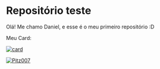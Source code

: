 # Repositório teste

Olá! Me chamo Daniel, e esse é o meu primeiro repositório :D

Meu Card:

[![card](https://github-readme-stats.vercel.app/api?username=Pitz007&theme=default)](https://github.com/anuraghazra/github-readme-stats)

[![Pitz007](https://github-readme-stats.vercel.app/api/top-langs/?username=Pitz007&hide=html&layout=compact&theme=default)](https://github.com/anuraghazra/github-readme-stats)
